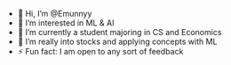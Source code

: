 - 👋 Hi, I’m @Emunnyy
- 👀 I’m interested in ML & AI
- 🌱 I’m currently a student majoring in CS and Economics
- 💞️ I’m really into stocks and applying concepts with ML
- ⚡ Fun fact: I am open to any sort of feedback
